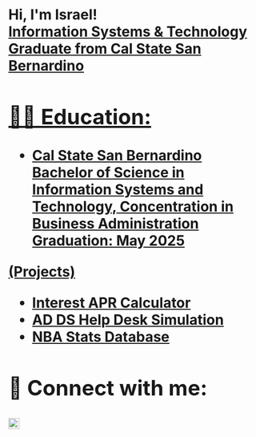 <h1>Hi, I'm Israel! <br/><a href="https://github.com/israelbustos7"> Information Systems & Technology Graduate from Cal State San Bernardino</a> <a href="https://www.linkedin.com/in/israel-bustos7/">

<h2>👨‍💻 Education:</h2>

- <b>Cal State San Bernardino 
Bachelor of Science in Information Systems and Technology, Concentration in Business 
Administration 
Graduation: May 2025<b>

<b> (Projects)</b>
  - [Interest APR Calculator]([https://github.com/israelbustos7/Lab-1-Writing-Codes/blob/main/untitled8.py](https://github.com/israelbustos7?tab=repositories))
  -  [AD DS Help Desk Simulation](https://github.com/israelbustos7/Active-Directory-and-Jira-Lab/blob/main/readme.md)
  -  [NBA Stats Database](https://github.com/israelbustos7/NBA-Stats-Database/blob/master/README.md)
    
<h2> 🤳 Connect with me:</h2>

[<img align="left" alt="IsraelBustos7 | LinkedIn" width="22px" src="https://cdn.jsdelivr.net/npm/simple-icons@v3/icons/linkedin.svg" />][linkedin]



[linkedin]: https://linkedin.com/in/israel-bustos7



